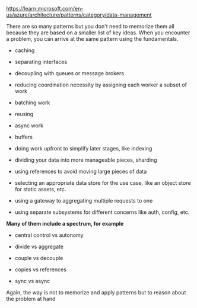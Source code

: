 
https://learn.microsoft.com/en-us/azure/architecture/patterns/category/data-management

There are so many patterns but you don't need to memorize them all because they are based on a smaller list of key ideas. When you encounter a problem, you can arrive at the same pattern using the fundamentals.  

- caching

- separating interfaces

- decoupling with queues or message brokers 

- reducing coordination necessity by assigning each worker a subset of work 

- batching work 

- reusing 

- async work 

- buffers 

- doing work upfront to simplify later stages, like indexing 

- dividing your data into more manageable pieces, sharding 

- using references to avoid moving large pieces of data 

- selecting an appropriate data store for the use case, like an object store for static assets, etc. 

- using a gateway to aggregating multiple requests to one 

- using separate subsystems for different concerns like auth, config, etc. 


**Many of them include a spectrum, for example** 

- central control vs autonomy

- divide vs aggregate

- couple vs decouple

- copies vs references 
 
- sync vs async 

Again, the way is not to memorize and apply patterns but to reason about the problem at hand 










